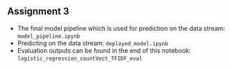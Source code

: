 ## Assignment 3
* The final model pipeline which is used for prediction on the data stream: `model_pipeline.ipynb`
* Predicting on the data stream: `deployed_model.ipynb`
* Evaluation outputs can be found in the end of this notebook: `logistic_regression_countVect_TFIDF_eval`
